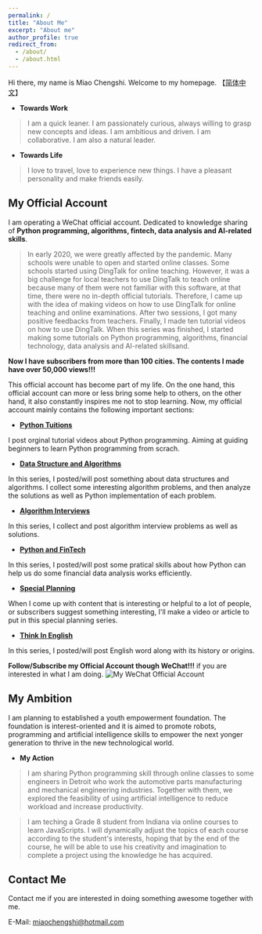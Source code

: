 ```yaml
---
permalink: /
title: "About Me"
excerpt: "About me"
author_profile: true
redirect_from: 
  - /about/
  - /about.html
---
```


Hi there, my name is Miao Chengshi. Welcome to my homepage. 【[简体中文](https://miaochengshi.github.io/cn/)】

- **Towards Work** 
> I am a quick leaner. I am passionately curious, always willing to grasp new concepts and ideas. I am ambitious and driven. I am collaborative. I am also a natural leader.

- **Towards Life** 
> I love to travel, love to experience new things. I have a pleasant personality and make friends easily.

## My Official Account
I am operating a WeChat official account. Dedicated to knowledge sharing of **Python programming, algorithms, fintech, data analysis and AI-related skills**. 

> In early 2020, we were greatly affected by the pandemic. Many schools were unable to open and started online classes. Some schools started using DingTalk for online teaching. However, it was a big challenge for local teachers to use DingTalk to teach online because many of them were not familiar with this software, at that time, there were no in-depth official tutorials. Therefore, I came up with the idea of making videos on how to use DingTalk for online teaching and online examinations. After two sessions, I got many positive feedbacks from teachers. Finally, I made ten tutorial videos on how to use DingTalk. When this series was finished, I started making some tutorials on Python programming, algorithms, financial technology, data analysis and AI-related skillsand.

**Now I have subscribers from more than 100 cities. The contents I made have over 50,000 views!!!**

This official account has become part of my life. On the one hand, this official account can more or less bring some help to others, on the other hand, it also constantly inspires me not to stop learning. Now, my official account mainly contains the following important sections:

- [**Python Tuitions**](https://mp.weixin.qq.com/mp/appmsgalbum?action=getalbum&album_id=1340867406746583041&__biz=MzAxNTg5MDI2Mg==#wechat_redirect)

I post orginal tutorial videos about Python programming. Aiming at guiding beginners to learn Python programming from scrach.

- [**Data Structure and Algorithms**](https://mp.weixin.qq.com/mp/appmsgalbum?action=getalbum&album_id=1469931623889567750&__biz=MzAxNTg5MDI2Mg==#wechat_redirect)

In this series, I posted/will post something about data structures and algorithms. I collect some interesting algorithm problems, and then analyze the solutions as well as Python implementation of each problem.

- [**Algorithm Interviews**](https://mp.weixin.qq.com/mp/appmsgalbum?action=getalbum&album_id=1507824647319388162&__biz=MzAxNTg5MDI2Mg==#wechat_redirect)

In this series, I collect and post algorithm interview problems as well as solutions.

- [**Python and FinTech**](https://mp.weixin.qq.com/mp/appmsgalbum?action=getalbum&album_id=1562820814436106242&__biz=MzAxNTg5MDI2Mg==#wechat_redirect)

In this series, I posted/will post some pratical skills about how Python can help us do some financial data analysis works efficiently.

- [**Special Planning**](https://mp.weixin.qq.com/mp/appmsgalbum?action=getalbum&album_id=1371964478593662978&__biz=MzAxNTg5MDI2Mg==#wechat_redirect)

When I come up with content that is interesting or helpful to a lot of people, or subscribers suggest something interesting, I'll make a video or article to put in this special planning series.

- [**Think In English**](https://mp.weixin.qq.com/mp/appmsgalbum?action=getalbum&album_id=1589437448407810048&__biz=MzAxNTg5MDI2Mg==#wechat_redirect)

In this series, I posted/will post English word along with its history or origins.

**Follow/Subscribe my Official Account though WeChat!!!** if you are interested in what I am doing.
![My WeChat Official Account](/images/WeChatQR.gif)

## My Ambition

I am planning to established a youth empowerment foundation. The foundation is interest-oriented and it is aimed to promote robots, programming and artificial intelligence skills to empower the next yonger generation to thrive in the new technological world.

- **My Action**

> I am sharing Python programming skill through online classes to some engineers in Detroit who work the automotive parts manufacturing and mechanical engineering industries. Together with them, we explored the feasibility of using artificial intelligence to reduce workload and increase productivity. 

> I am teching a Grade 8 student from Indiana via online courses to learn JavaScripts. I will dynamically adjust the topics of each course according to the student's interests, hoping that by the end of the course, he will be able to use his creativity and imagination to complete a project using the knowledge he has acquired.

Contact Me
------
Contact me if you are interested in doing something awesome together with me.

E-Mail: miaochengshi@hotmail.com
